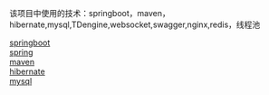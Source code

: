 该项目中使用的技术：springboot，maven，hibernate,mysql,TDengine,websocket,swagger,nginx,redis，线程池<br>

[springboot](./题组9.md)<br>
[spring](./题组8.md)<br>
[maven](./题组18.md)<br>
[hibernate](./题组10.md)<br>
[mysql](./题组15.md)<br>